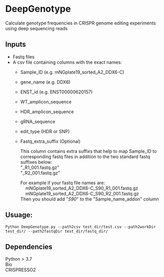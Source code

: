 # DeepGenotype
Calculate genotype frequencies in CRISPR genome editing experiments using deep sequencing reads

## Inputs
- Fastq files
- A csv file containing columns with the exact names:
  - Sample_ID (e.g. mNGplate19_sorted_A2_DDX6-C)
  - gene_name (e.g. DDX6)  
  - ENST_id (e.g. ENST00000620157)  
  - WT_amplicon_sequence
  - HDR_amplicon_sequence
  - gRNA_sequence
  - edit_type (HDR or SNP)
  - Fastq_extra_suffix (Optional)     
        
      This column contains extra suffixs that help to map Sample_ID to corresponding fastq files
      in addition to the two standard fastq suffixes below:  
      "_R1_001.fastq.gz"  
      "_R2_001.fastq.gz"  
      
      For example if your fastq file names are:  
      &nbsp;&nbsp;&nbsp; mNGplate19_sorted_A2_DDX6-C_S90_R1_001.fastq.gz  
      &nbsp;&nbsp;&nbsp; mNGplate19_sorted_A2_DDX6-C_S90_R2_001.fastq.gz  
      Then you should add "_S90_" to the "Sample_name_addon" column

## Usuage:
```
Python DeepGenotype.py --path2csv test_dir/test.csv --path2workDir test_dir/ --path2fastqDir test_dir/fastq_dir/
```

## Dependencies
Python > 3.7  
Bio   
CRISPRESSO2
  
